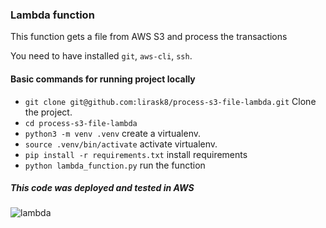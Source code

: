 ### Lambda function

This function gets a file from AWS S3 and process the transactions

You need to have installed `git`, `aws-cli`, `ssh`.

#### Basic commands for running project locally
  * `git clone git@github.com:lirask8/process-s3-file-lambda.git` Clone the project.
  * `cd process-s3-file-lambda`
  * `python3 -m venv .venv` create a virtualenv.
  * `source .venv/bin/activate` activate virtualenv.
  * `pip install -r requirements.txt` install requirements
  * `python lambda_function.py` run the function


##### This code was deployed and tested in AWS
![lambda](https://public-images-ols3.s3.us-east-2.amazonaws.com/aws_lambda_ses.png)